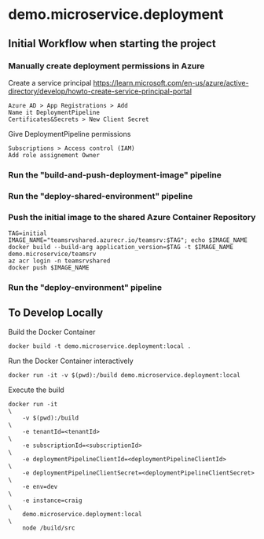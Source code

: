 # demo.microservice.deployment

## Initial Workflow when starting the project

### Manually create deployment permissions in Azure

Create a service principal
https://learn.microsoft.com/en-us/azure/active-directory/develop/howto-create-service-principal-portal

    Azure AD > App Registrations > Add
    Name it DeploymentPipeline
    Certificates&Secrets > New Client Secret

Give DeploymentPipeline permissions

    Subscriptions > Access control (IAM)
    Add role assignement Owner

### Run the "build-and-push-deployment-image" pipeline

### Run the "deploy-shared-environment" pipeline

### Push the initial image to the shared Azure Container Repository

    TAG=initial
    IMAGE_NAME="teamsrvshared.azurecr.io/teamsrv:$TAG"; echo $IMAGE_NAME
    docker build --build-arg application_version=$TAG -t $IMAGE_NAME demo.microservice/teamsrv 
    az acr login -n teamsrvshared
    docker push $IMAGE_NAME

### Run the "deploy-environment" pipeline



## To Develop Locally

Build the Docker Container

    docker build -t demo.microservice.deployment:local .

Run the Docker Container interactively

    docker run -it -v $(pwd):/build demo.microservice.deployment:local

Execute the build

    docker run -it                                                         \
        -v $(pwd):/build                                                   \
        -e tenantId=<tenantId>                                             \
        -e subscriptionId=<subscriptionId>                                 \
        -e deploymentPipelineClientId=<deploymentPipelineClientId>         \
        -e deploymentPipelineClientSecret=<deploymentPipelineClientSecret> \
        -e env=dev                                                         \
        -e instance=craig                                                  \
        demo.microservice.deployment:local                                 \
        node /build/src


